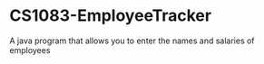 # CS1083-EmployeeTracker
A java program that allows you to enter the names and salaries of employees
